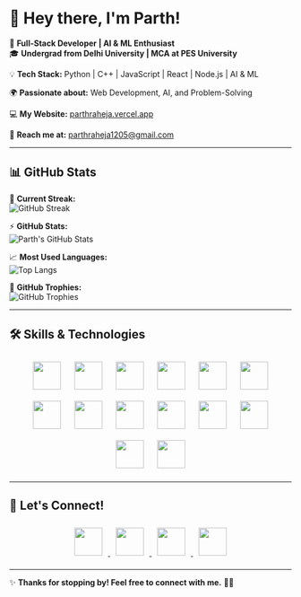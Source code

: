 # 👋 Hey there, I'm **Parth!**  

🚀 **Full-Stack Developer | AI & ML Enthusiast**  
🎓 **Undergrad from Delhi University | MCA at PES University**  

💡 **Tech Stack:** Python | C++ | JavaScript | React | Node.js | AI & ML  

🌍 **Passionate about:** Web Development, AI, and Problem-Solving  

💻 **My Website:** [parthraheja.vercel.app](https://parthraheja.vercel.app/)  

📧 **Reach me at:** parthraheja1205@gmail.com  

---

## 📊 GitHub Stats  
🎯 **Current Streak:**  
![GitHub Streak](https://github-readme-streak-stats.herokuapp.com/?user=novice1205&theme=radical&hide_border=false)  

⚡ **GitHub Stats:**  
![Parth's GitHub Stats](https://github-readme-stats.vercel.app/api?username=novice1205&show_icons=true&theme=radical&hide_border=false&count_private=true&include_all_commits=true)  

📈 **Most Used Languages:**  
![Top Langs](https://github-readme-stats.vercel.app/api/top-langs/?username=novice1205&theme=radical&hide_border=false&layout=compact&langs_count=8)  

🚀 **GitHub Trophies:**  
![GitHub Trophies](https://github-profile-trophy.vercel.app/?username=novice1205&theme=radical&margin-w=10&no-frame=false)  

---

## 🛠 **Skills & Technologies**  

<p align="center">
  <img src="https://cdn.jsdelivr.net/gh/devicons/devicon/icons/python/python-original.svg" height="50" style="margin: 10px;" />
  <img src="https://cdn.jsdelivr.net/gh/devicons/devicon/icons/cplusplus/cplusplus-original.svg" height="50" style="margin: 10px;" />
  <img src="https://cdn.jsdelivr.net/gh/devicons/devicon/icons/java/java-original.svg" height="50" style="margin: 10px;" />
  <img src="https://cdn.jsdelivr.net/gh/devicons/devicon/icons/javascript/javascript-original.svg" height="50" style="margin: 10px;" />
  <img src="https://cdn.jsdelivr.net/gh/devicons/devicon/icons/react/react-original.svg" height="50" style="margin: 10px;" />
  <img src="https://cdn.jsdelivr.net/gh/devicons/devicon/icons/nodejs/nodejs-original.svg" height="50" style="margin: 10px;" />
  <img src="https://cdn.jsdelivr.net/gh/devicons/devicon/icons/mongodb/mongodb-original.svg" height="50" style="margin: 10px;" />
  <img src="https://cdn.jsdelivr.net/gh/devicons/devicon/icons/express/express-original.svg" height="50" style="margin: 10px;" />
  <img src="https://cdn.jsdelivr.net/gh/devicons/devicon/icons/tailwindcss/tailwindcss-original.svg" height="50" style="margin: 10px;" />
  <img src="https://cdn.jsdelivr.net/gh/devicons/devicon/icons/tensorflow/tensorflow-original.svg" height="50" style="margin: 10px;" />
  <img src="https://cdn.jsdelivr.net/gh/devicons/devicon/icons/flask/flask-original.svg" height="50" style="margin: 10px;" />
  <img src="https://cdn.jsdelivr.net/gh/devicons/devicon/icons/git/git-original.svg" height="50" style="margin: 10px;" />
  <img src="https://cdn.jsdelivr.net/gh/devicons/devicon/icons/github/github-original.svg" height="50" style="margin: 10px;" />
  <img src="https://cdn.jsdelivr.net/gh/devicons/devicon/icons/docker/docker-original.svg" height="50" style="margin: 10px;" />
</p>

---

## 🔗 **Let's Connect!**  

<p align="center">
  <a href="https://www.linkedin.com/in/parth-raheja-ba765b230/">
    <img src="https://cdn.jsdelivr.net/gh/devicons/devicon/icons/linkedin/linkedin-original.svg" height="50" style="margin: 10px;" />
  </a>
  <a href="https://github.com/novice1205">
    <img src="https://cdn.jsdelivr.net/gh/devicons/devicon/icons/github/github-original.svg" height="50" style="margin: 10px;" />
  </a>
  <a href="https://x.com/ParthRaheja1205">
    <img src="https://cdn.jsdelivr.net/gh/devicons/devicon/icons/twitter/twitter-original.svg" height="50" style="margin: 10px;" />
  </a>
  <a href="mailto:parthraheja1205@gmail.com"> 
    <img src="https://upload.wikimedia.org/wikipedia/commons/7/7e/Gmail_icon_%282020%29.svg" height="50" style="margin: 10px;" /> 
  </a> 
</p>

---

✨ **Thanks for stopping by! Feel free to connect with me.** 🚀🔥  

